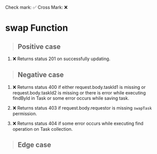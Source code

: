 Check mark: ✅
Cross Mark: ❌

# swap Function

> ## Positive case
1. ❌ Returns status 201 on successfully updating.

> ## Negative case
1. ❌ Returns status 400 if either request.body.taskId1 is missing or request.body.taskId2 is missing or there is error while executing findById in Task or some error occurs while saving task.

2. ❌ Returns status 403 if request.body.requestor is missing `swapTask` permission.

3. ❌ Returns status 404 if some error occurs while executing find operation on Task collection.

> ## Edge case
